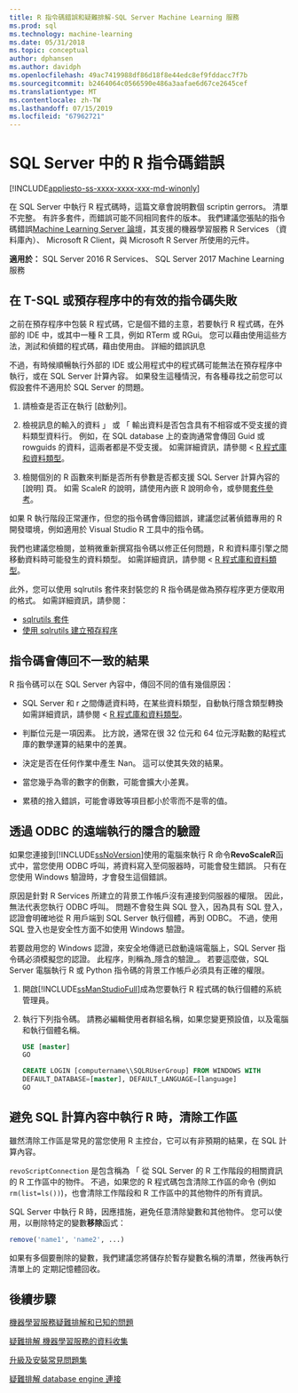 ```yaml
---
title: R 指令碼錯誤和疑難排解-SQL Server Machine Learning 服務
ms.prod: sql
ms.technology: machine-learning
ms.date: 05/31/2018
ms.topic: conceptual
author: dphansen
ms.author: davidph
ms.openlocfilehash: 49ac7419988df86d18f8e44edc8ef9fddacc7f7b
ms.sourcegitcommit: b2464064c0566590e486a3aafae6d67ce2645cef
ms.translationtype: MT
ms.contentlocale: zh-TW
ms.lasthandoff: 07/15/2019
ms.locfileid: "67962721"
---
```

# <a name="r-scripting-errors-in-sql-server"></a>SQL Server 中的 R 指令碼錯誤
[!INCLUDE[appliesto-ss-xxxx-xxxx-xxx-md-winonly](../includes/appliesto-ss-xxxx-xxxx-xxx-md-winonly.md)]

在 SQL Server 中執行 R 程式碼時，這篇文章會說明數個 scriptin gerrors。 清單不完整。 有許多套件，而錯誤可能不同相同套件的版本。 我們建議您張貼的指令碼錯誤[Machine Learning Server 論壇](https://social.msdn.microsoft.com/Forums/en-US/home?category=MicrosoftR)，其支援的機器學習服務 R Services （資料庫內）、 Microsoft R Client，與 Microsoft R Server 所使用的元件。

**適用於：** SQL Server 2016 R Services、 SQL Server 2017 Machine Learning 服務


## <a name="valid-script-fails-in-t-sql-or-in-stored-procedures"></a>在 T-SQL 或預存程序中的有效的指令碼失敗

之前在預存程序中包裝 R 程式碼，它是個不錯的主意，若要執行 R 程式碼，在外部的 IDE 中，或其中一種 R 工具，例如 RTerm 或 RGui。 您可以藉由使用這些方法，測試和偵錯的程式碼，藉由使用由。 詳細的錯誤訊息

不過，有時候順暢執行外部的 IDE 或公用程式中的程式碼可能無法在預存程序中執行，或在 SQL Server 計算內容。 如果發生這種情況，有各種尋找之前您可以假設套件不適用於 SQL Server 的問題。

1. 請檢查是否正在執行 [啟動列]。

2. 檢視訊息的輸入的資料 」 或 「 輸出資料是否包含具有不相容或不受支援的資料類型資料行。 例如，在 SQL database 上的查詢通常會傳回 Guid 或 rowguids 的資料，這兩者都是不受支援。 如需詳細資訊，請參閱 < [R 程式庫和資料類型](r/r-libraries-and-data-types.md)。

3. 檢閱個別的 R 函數來判斷是否所有參數是否都支援 SQL Server 計算內容的 [說明] 頁。 如需 ScaleR 的說明，請使用內嵌 R 說明命令，或參閱[套件參考](https://docs.microsoft.com/r-server/r-reference/revoscaler/revoscaler)。

如果 R 執行階段正常運作，但您的指令碼會傳回錯誤，建議您試著偵錯專用的 R 開發環境，例如適用於 Visual Studio R 工具中的指令碼。

我們也建議您檢閱，並稍微重新撰寫指令碼以修正任何問題，R 和資料庫引擎之間移動資料時可能發生的資料類型。 如需詳細資訊，請參閱 < [R 程式庫和資料類型](r/r-libraries-and-data-types.md)。

此外，您可以使用 sqlrutils 套件來封裝您的 R 指令碼是做為預存程序更方便取用的格式。 如需詳細資訊，請參閱：
* [sqlrutils 套件](r/ref-r-sqlrutils.md)
* [使用 sqlrutils 建立預存程序](r/how-to-create-a-stored-procedure-using-sqlrutils.md)

## <a name="script-returns-inconsistent-results"></a>指令碼會傳回不一致的結果

R 指令碼可以在 SQL Server 內容中，傳回不同的值有幾個原因：

- SQL Server 和 r 之間傳遞資料時，在某些資料類型，自動執行隱含類型轉換如需詳細資訊，請參閱 < [R 程式庫和資料類型](r/r-libraries-and-data-types.md)。

- 判斷位元是一項因素。 比方說，通常在很 32 位元和 64 位元浮點數的點程式庫的數學運算的結果中的差異。

- 決定是否在任何作業中產生 Nan。 這可以使其失效的結果。

- 當您幾乎為零的數字的倒數，可能會擴大小差異。

- 累積的捨入錯誤，可能會導致等項目都小於零而不是零的值。

## <a name="implied-authentication-for-remote-execution-via-odbc"></a>透過 ODBC 的遠端執行的隱含的驗證

如果您連接到[!INCLUDE[ssNoVersion](../includes/ssnoversion-md.md)]使用的電腦來執行 R 命令**RevoScaleR**函式中，當您使用 ODBC 呼叫，將資料寫入至伺服器時，可能會發生錯誤。 只有在您使用 Windows 驗證時，才會發生這個錯誤。

原因是針對 R Services 所建立的背景工作帳戶沒有連接到伺服器的權限。 因此，無法代表您執行 ODBC 呼叫。 問題不會發生與 SQL 登入，因為具有 SQL 登入，認證會明確地從 R 用戶端到 SQL Server 執行個體，再到 ODBC。 不過，使用 SQL 登入也是安全性方面不如使用 Windows 驗證。

若要啟用您的 Windows 認證，來安全地傳遞已啟動遠端電腦上，SQL Server 指令碼必須模擬您的認證。 此程序，則稱為_隱含的驗證_。 若要這麼做，SQL Server 電腦執行 R 或 Python 指令碼的背景工作帳戶必須具有正確的權限。

1. 開啟[!INCLUDE[ssManStudioFull](../includes/ssmanstudiofull-md.md)]成為您要執行 R 程式碼的執行個體的系統管理員。

2. 執行下列指令碼。 請務必編輯使用者群組名稱，如果您變更預設值，以及電腦和執行個體名稱。

    ```sql
    USE [master]
    GO
    
    CREATE LOGIN [computername\\SQLRUserGroup] FROM WINDOWS WITH
    DEFAULT_DATABASE=[master], DEFAULT_LANGUAGE=[language]
    GO
    ```

## <a name="avoid-clearing-the-workspace-while-youre-running-r-in-a-sql-compute-context"></a>避免 SQL 計算內容中執行 R 時，清除工作區

雖然清除工作區是常見的當您使用 R 主控台，它可以有非預期的結果，在 SQL 計算內容。

`revoScriptConnection` 是包含稱為 「 從 SQL Server 的 R 工作階段的相關資訊的 R 工作區中的物件。 不過，如果您的 R 程式碼包含清除工作區的命令 (例如`rm(list=ls())`)，也會清除工作階段和 R 工作區中的其他物件的所有資訊。

SQL Server 中執行 R 時，因應措施，避免任意清除變數和其他物件。 您可以使用，以刪除特定的變數**移除**函式：

```R
remove('name1', 'name2', ...)
```

如果有多個要刪除的變數，我們建議您將儲存於暫存變數名稱的清單，然後再執行清單上的 定期記憶體回收。



## <a name="next-steps"></a>後續步驟

[機器學習服務疑難排解和已知的問題](machine-learning-troubleshooting-faq.md)

[疑難排解 機器學習服務的資料收集](data-collection-ml-troubleshooting-process.md)

[升級及安裝常見問題集](r/upgrade-and-installation-faq-sql-server-r-services.md)

[疑難排解 database engine 連接](../database-engine/configure-windows/troubleshoot-connecting-to-the-sql-server-database-engine.md)
